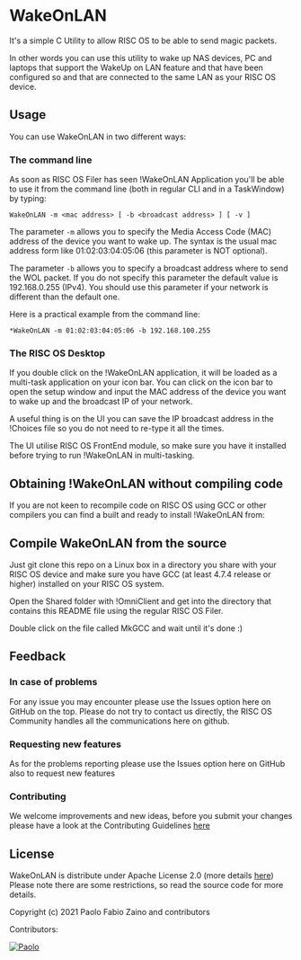 # WakeOnLAN
It's a simple C Utility to allow RISC OS to be able to send magic packets.

In other words you can use this utility to wake up NAS devices, PC and laptops that support the WakeUp on LAN feature and that have been configured so and that are connected to the same LAN as your RISC OS device.

## Usage
You can use WakeOnLAN in two different ways:

### The command line
As soon as RISC OS Filer has seen !WakeOnLAN Application you'll be able to use it from the command line (both in regular CLI and in a TaskWindow) by typing:
```
WakeOnLAN -m <mac address> [ -b <broadcast address> ] [ -v ]
```
The parameter `-m` allows you to specify the Media Access Code (MAC) address of the device you want to wake up. The syntax is the usual mac address form like 01:02:03:04:05:06 (this parameter is NOT optional).

The parameter `-b` allows you to specify a broadcast address where to send the WOL packet. If you do not specify this parameter the default value is 192.168.0.255 (IPv4). You should use this parameter if your network is different than the default one.

Here is a practical example from the command line:
```
*WakeOnLAN -m 01:02:03:04:05:06 -b 192.168.100.255
```

### The RISC OS Desktop
If you double click on the !WakeOnLAN application, it will be loaded as a multi-task application on your icon bar. You can click on the icon bar to open the setup window and input the MAC address of the device you want to wake up and the broadcast IP of your network.

A useful thing is on the UI you can save the IP broadcast address in the !Choices file so you do not need to re-type it all the times.

The UI utilise RISC OS FrontEnd module, so make sure you have it installed before trying to run !WakeOnLAN in multi-tasking.

## Obtaining !WakeOnLAN without compiling code
If you are not keen to recompile code on RISC OS using GCC or other compilers you can find a built and ready to install !WakeOnLAN from:


## Compile WakeOnLAN from the source
Just git clone this repo on a Linux box in a directory you share with your RISC OS device and make sure you have GCC (at least 4.7.4 release or higher) installed on your RISC OS system.

Open the Shared folder with !OmniClient and get into the directory that contains this README file using the regular RISC OS Filer.

Double click on the file called MkGCC and wait until it's done :)

## Feedback

### In case of problems
For any issue you may encounter please use the Issues option here on GitHub on the top. Please do not try to contact us directly, the RISC OS Community handles all the communications here on github.

### Requesting new features
As for the problems reporting please use the Issues option here on GitHub also to request new features

### Contributing
We welcome improvements and new ideas, before you submit your changes please have a look at the Contributing Guidelines [here](CONTRIBUTING.md)

## License

WakeOnLAN is distribute under Apache License 2.0 (more details [here](LICENSE)) Please note there are some restrictions, so read the source code for more details.

Copyright (c) 2021 Paolo Fabio Zaino and contributors

Contributors:

[![Paolo](https://avatars2.githubusercontent.com/u/8824337?s=42&v=4)](https://github.com/pzaino)
